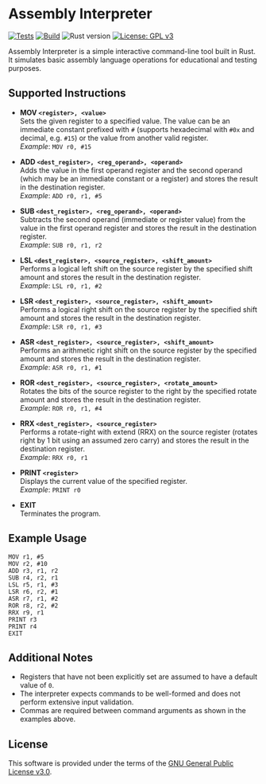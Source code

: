 # Assembly Interpreter

[![Tests](https://github.com/apavazza/asm-interpreter/actions/workflows/tests.yml/badge.svg)](https://github.com/apavazza/asm-interpreter/actions/workflows/tests.yml)
[![Build](https://github.com/apavazza/asm-interpreter/actions/workflows/build-and-release.yml/badge.svg)](https://github.com/apavazza/asm-interpreter/actions/workflows/build-and-release.yml)
![Rust version](https://img.shields.io/badge/Rust-1.87%2B-dea584.svg)
[![License: GPL v3](https://img.shields.io/badge/License-GPL%20v3-blue.svg)](LICENSE)

Assembly Interpreter is a simple interactive command-line tool built in Rust. It simulates basic assembly language operations for educational and testing purposes.

## Supported Instructions

- **MOV `<register>, <value>`**  
  Sets the given register to a specified value. The value can be an immediate constant prefixed with `#` (supports hexadecimal with `#0x` and decimal, e.g. `#15`) or the value from another valid register.  
  *Example*: `MOV r0, #15`

- **ADD `<dest_register>, <reg_operand>, <operand>`**  
  Adds the value in the first operand register and the second operand (which may be an immediate constant or a register) and stores the result in the destination register.  
  *Example*: `ADD r0, r1, #5`

- **SUB `<dest_register>, <reg_operand>, <operand>`**  
  Subtracts the second operand (immediate or register value) from the value in the first operand register and stores the result in the destination register.  
  *Example*: `SUB r0, r1, r2`

- **LSL `<dest_register>, <source_register>, <shift_amount>`**  
  Performs a logical left shift on the source register by the specified shift amount and stores the result in the destination register.  
  *Example*: `LSL r0, r1, #2`

- **LSR `<dest_register>, <source_register>, <shift_amount>`**  
  Performs a logical right shift on the source register by the specified shift amount and stores the result in the destination register.  
  *Example*: `LSR r0, r1, #3`

- **ASR `<dest_register>, <source_register>, <shift_amount>`**  
  Performs an arithmetic right shift on the source register by the specified amount and stores the result in the destination register.  
  *Example*: `ASR r0, r1, #1`

- **ROR `<dest_register>, <source_register>, <rotate_amount>`**  
  Rotates the bits of the source register to the right by the specified rotate amount and stores the result in the destination register.  
  *Example*: `ROR r0, r1, #4`

- **RRX `<dest_register>, <source_register>`**  
  Performs a rotate-right with extend (RRX) on the source register (rotates right by 1 bit using an assumed zero carry) and stores the result in the destination register.  
  *Example*: `RRX r0, r1`

- **PRINT `<register>`**  
  Displays the current value of the specified register.  
  *Example*: `PRINT r0`

- **EXIT**  
  Terminates the program.

## Example Usage

```shell
MOV r1, #5
MOV r2, #10
ADD r3, r1, r2
SUB r4, r2, r1
LSL r5, r1, #3
LSR r6, r2, #1
ASR r7, r1, #2
ROR r8, r2, #2
RRX r9, r1
PRINT r3
PRINT r4
EXIT
```

## Additional Notes

- Registers that have not been explicitly set are assumed to have a default value of `0`.
- The interpreter expects commands to be well-formed and does not perform extensive input validation.
- Commas are required between command arguments as shown in the examples above.

## License

This software is provided under the terms of the [GNU General Public License v3.0](LICENSE).